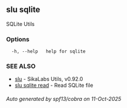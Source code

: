 ## slu sqlite

SQLite Utils

### Options

```
  -h, --help   help for sqlite
```

### SEE ALSO

* [slu](slu.md)	 - SikaLabs Utils, v0.92.0
* [slu sqlite read](slu_sqlite_read.md)	 - Read SQLite file

###### Auto generated by spf13/cobra on 11-Oct-2025
